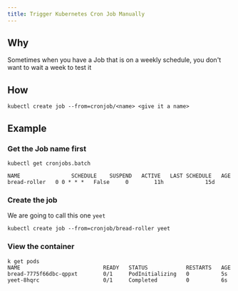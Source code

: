 ```yaml
---
title: Trigger Kubernetes Cron Job Manually
---
```


## Why

Sometimes when you have a Job that is on a weekly schedule, you don't want to wait a week to test it

## How

```shell
kubectl create job --from=cronjob/<name> <give it a name>
```

## Example

### Get the Job name first

```shell
kubectl get cronjobs.batch
```

```shell
NAME                SCHEDULE    SUSPEND   ACTIVE   LAST SCHEDULE   AGE
bread-roller   0 0 * * *   False     0        11h             15d
```

### Create the job

We are going to call this one `yeet`

```shell
kubectl create job --from=cronjob/bread-roller yeet
```

### View the container

```shell
k get pods                                              
NAME                          READY   STATUS            RESTARTS   AGE
bread-7775f66dbc-qppxt        0/1     PodInitializing   0          5s
yeet-8hqrc                    0/1     Completed         0          6s
```